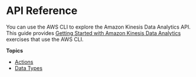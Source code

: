 # API Reference<a name="API_Reference"></a>

You can use the AWS CLI to explore the Amazon Kinesis Data Analytics API\. This guide provides [Getting Started with Amazon Kinesis Data Analytics](getting-started.md) exercises that use the AWS CLI\.

**Topics**
+ [Actions](API_Operations.md)
+ [Data Types](API_Types.md)